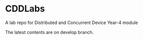 # CDDLabs
A lab repo for Distributed and Concurrent Device Year-4 module

The latest contents are on develop branch.
